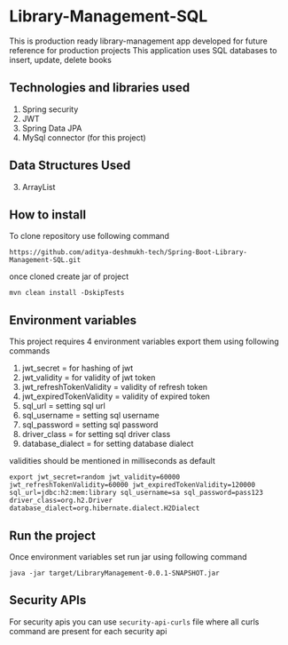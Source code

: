 # Library-Management-SQL
This is production ready library-management app developed for future reference for production projects
This application uses SQL databases to insert, update, delete books

## Technologies and libraries used
1. Spring security
2. JWT
3. Spring Data JPA
4. MySql connector (for this project)

## Data Structures Used
3. ArrayList

## How to install
To clone repository use following command
```shell
https://github.com/aditya-deshmukh-tech/Spring-Boot-Library-Management-SQL.git
```

once cloned create jar of project
```shell
mvn clean install -DskipTests
```
## Environment variables
This project requires 4 environment variables export them using following commands
1. jwt_secret = for hashing of jwt
2. jwt_validity = for validity of jwt token
3. jwt_refreshTokenValidity = validity of refresh token
4. jwt_expiredTokenValidity = validity of expired token
5. sql_url = setting sql url
6. sql_username = setting sql username
7. sql_password = setting sql password
8. driver_class = for setting sql driver class
9. database_dialect = for setting database dialect

validities should be mentioned in milliseconds as default
```shell
export jwt_secret=random jwt_validity=60000 jwt_refreshTokenValidity=60000 jwt_expiredTokenValidity=120000 sql_url=jdbc:h2:mem:library sql_username=sa sql_password=pass123 driver_class=org.h2.Driver database_dialect=org.hibernate.dialect.H2Dialect
```
## Run the project
Once environment variables set run jar using following command
```shell
java -jar target/LibraryManagement-0.0.1-SNAPSHOT.jar
```
## Security APIs
For security apis you can use `security-api-curls` file where all curls command are present for each security api